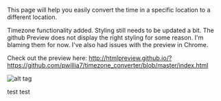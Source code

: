 This page will help you easily convert the time in a specific location to a different
location.

Timezone functionality added. Styling still needs to be updated a bit. The github
Preview does not display the right styling for some reason. I'm blaming them for now.
I've also had issues with the preview in Chrome.


Check out the preview here:
http://htmlpreview.github.io/?https://github.com/pwillia7/timezone_converter/blob/master/index.html

![alt tag](https://raw.github.com/pwillia7/timezone_converter/master/Screenshot.png)


test test
